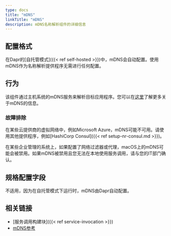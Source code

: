 ```yaml
---
type: docs
title: "mDNS"
linkTitle: "mDNS"
description: mDNS名称解析组件的详细信息
---
```


## 配置格式

在Dapr的[自托管模式]({{< ref self-hosted >}})中，mDNS会自动配置。使用mDNS作为名称解析提供程序无需进行任何配置。

## 行为

该组件通过主机系统的mDNS服务来解析目标应用程序。您可以在[这里](https://en.wikipedia.org/wiki/Multicast_DNS)了解更多关于mDNS的信息。

### 故障排除

在某些云提供商的虚拟网络中，例如Microsoft Azure，mDNS可能不可用。请使用其他提供程序，例如[HashiCorp Consul]({{< ref setup-nr-consul.md >}})。

在某些企业管理的系统上，如果配置了网络过滤器或代理，macOS上的mDNS可能会被禁用。如果mDNS被禁用且您无法在本地使用服务调用，请与您的IT部门确认。

## 规格配置字段

不适用，因为在自托管模式下运行时，mDNS由Dapr自动配置。

## 相关链接

- [服务调用构建块]({{< ref service-invocation >}})
- [mDNS参考](https://en.wikipedia.org/wiki/Multicast_DNS)
